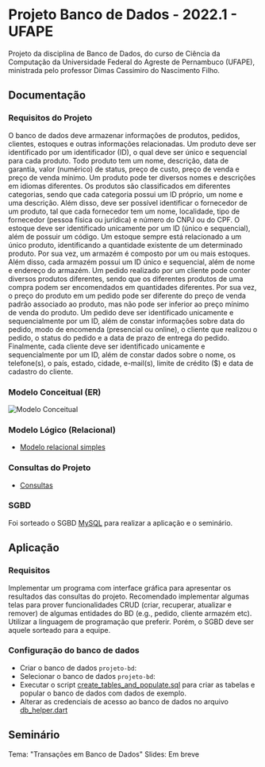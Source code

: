 # Projeto Banco de Dados - 2022.1 - UFAPE

Projeto da disciplina de Banco de Dados, do curso de Ciência da Computação da Universidade Federal do Agreste de Pernambuco (UFAPE), ministrada pelo professor Dimas Cassimiro do Nascimento Filho.

## Documentação
### Requisitos do Projeto

O banco de dados deve armazenar informações de produtos, pedidos, clientes, estoques e outras informações relacionadas. Um produto deve ser identificado por um identificador (ID), o qual deve ser único e sequencial para cada produto. Todo produto tem um nome, descrição, data de garantia, valor (numérico) de status, preço de custo, preço de venda e preço de venda mínimo. Um produto pode ter diversos nomes e descrições em idiomas diferentes. Os produtos são classificados em diferentes categorias, sendo que cada categoria possui um ID próprio, um nome e uma descrição. Além disso, deve ser possível identificar o fornecedor de um produto, tal que cada fornecedor tem um nome, localidade, tipo de fornecedor (pessoa física ou jurídica) e número do CNPJ ou do CPF. O estoque deve ser identificado unicamente por um ID (único e sequencial), além de possuir um código. Um estoque sempre está relacionado a um único produto, identificando a quantidade existente de um determinado produto. Por sua vez, um armazém é composto por um ou mais estoques. Além disso, cada armazém possui um ID único e sequencial, além de nome e endereço do armazém. Um pedido realizado por um cliente pode conter diversos produtos diferentes, sendo que os diferentes produtos de uma compra podem ser encomendados em quantidades diferentes. Por sua vez, o preço do produto em um pedido pode ser diferente do preço de venda padrão associado ao produto, mas não pode ser inferior ao preço mínimo de venda do produto. Um pedido deve ser identificado unicamente e sequencialmente por um ID, além de constar informações sobre data do pedido, modo de encomenda (presencial ou online), o cliente que realizou o pedido, o status do pedido e a data de prazo de entrega do pedido. Finalmente, cada cliente deve ser identificado unicamente e sequencialmente por um ID, além de constar dados sobre o nome, os telefone(s), o país, estado, cidade, e-mail(s), limite de crédito ($) e data de cadastro do cliente.
### Modelo Conceitual (ER)

![Modelo Conceitual](docs/entidade-relacionamento.png)

### Modelo Lógico (Relacional)

- [Modelo relacional simples](docs/Modelo_Relacional.pdf)

### Consultas do Projeto

- [Consultas](docs/consultas.md)

### SGBD

Foi sorteado o SGBD [MySQL](https://www.mysql.com/) para realizar a aplicação e o seminário.
## Aplicação

### Requisitos

Implementar um programa com interface gráfica para apresentar os resultados das consultas do projeto. Recomendado implementar algumas telas para prover funcionalidades CRUD (criar, recuperar, atualizar e remover) de algumas entidades do BD (e.g., pedido, cliente armazém etc). Utilizar a linguagem de programação que preferir. Porém, o SGBD deve ser aquele sorteado para a equipe.

### Configuração do banco de dados

- Criar o banco de dados `projeto-bd`:
- Selecionar o banco de dados `projeto-bd`:
- Executar o script [create_tables_and_populate.sql](docs/sql/create_tables_and_populate.sql) para criar as tabelas e popular o banco de dados com dados de exemplo.
- Alterar as credenciais de acesso ao banco de dados no arquivo [db_helper.dart](lib/app/core/helpers/db_helper.dart)

## Seminário

Tema: "Transações em Banco de Dados"
Slides: Em breve
